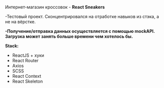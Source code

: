 Интернет-магазин кроссовок - **React Sneakers**

-Тестовый проект. Сконцентрировался на отработке навыков из стэка, а не на вёрстке.

**-Получение/отправка данных осуществляется с помощью mockAPI. Загрузка может занять больше времени чем хотелось бы.**

**Stack:**

- ReactJS + хуки
- React Router
- Axios
- SCSS
- React Context
- React Skeleton
